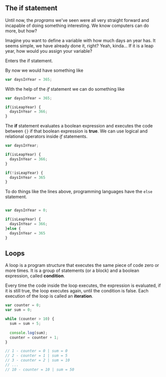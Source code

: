 ## The if statement

Until now, the *programs* we've seen were all very straight forward and incapable of doing something interesting. We know computers can do more, but how?

Imagine you want to define a variable with how much days an year has. It seems simple, we have already done it, right? Yeah, kinda... If it is a leap year, how would you assign your variable?

Enters the if statement.

By now we would have something like

```javascript
var daysInYear = 365;
```

With the help of the *if* statement we can do something like

```javascript
var daysInYear = 365;

if(isLeapYear) {
  daysInYear = 366;
}
```

The **if** statement evaluates a boolean expression and executes the code between `{}` if that boolean expression is **true**. We can use logical and relational operators inside *if* statements.

```javascript
var daysInYear;

if(isLeapYear) {
  daysInYear = 366;
}

if(!isLeapYear) {
  daysInYear = 365
}
```

To do things like the lines above, programming languages have the `else` statement.

```javascript

var daysInYear = 0;

if(isLeapYear) {
  daysInYear = 366;
}else {
  daysInYear = 365
}
```

## Loops

A loop is a program structure that executes the same piece of code zero or more times. It is a group of statements (or a block) and a boolean expression, called **condition**. 

Every time the code inside the loop executes, the expression is evaluated, if it is still true, the loop executes again, until the condition is false. Each execution of the loop is called an **iteration**.

```javascript
var counter = 0;
var sum = 0;

while (counter > 10) {
  sum = sum + 5;
  
  console.log(sum);
  counter = counter + 1;
}

// 1 - counter = 0 | sum = 0
// 2 - counter = 1 | sum = 5
// 3 - counter = 2 | sum = 10
// ...
// 10 - counter = 10 | sum = 50
```

